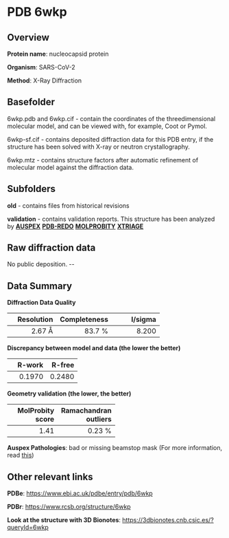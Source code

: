 # PDB 6wkp

## Overview

**Protein name**: nucleocapsid protein

**Organism**: SARS-CoV-2

**Method**: X-Ray Diffraction

## Basefolder

6wkp.pdb and 6wkp.cif - contain the coordinates of the threedimensional molecular model, and can be viewed with, for example, Coot or Pymol.

6wkp-sf.cif - contains deposited diffraction data for this PDB entry, if the structure has been solved with X-ray or neutron crystallography.

6wkp.mtz - contains structure factors after automatic refinement of molecular model against the diffraction data.

## Subfolders



**old** - contains files from historical revisions

**validation** - contains validation reports. This structure has been analyzed by [**AUSPEX**](https://github.com/thorn-lab/coronavirus_structural_task_force/tree/master/pdb/nucleocapsid_protein/SARS-CoV-2/6wkp/validation/auspex) [**PDB-REDO**](https://github.com/thorn-lab/coronavirus_structural_task_force/tree/master/pdb/nucleocapsid_protein/SARS-CoV-2/6wkp/validation/pdb-redo) [**MOLPROBITY**](https://github.com/thorn-lab/coronavirus_structural_task_force/tree/master/pdb/nucleocapsid_protein/SARS-CoV-2/6wkp/validation/molprobity) [**XTRIAGE**](https://github.com/thorn-lab/coronavirus_structural_task_force/blob/master/pdb/nucleocapsid_protein/SARS-CoV-2/6wkp/validation/Xtriage_output.log) 

## Raw diffraction data

No public deposition. --<br> 

## Data Summary
**Diffraction Data Quality**

|   | Resolution | Completeness| I/sigma |
|---|-------------:|----------------:|--------------:|
|   |2.67 Å|83.7  %|<img width=50/>8.200|

**Discrepancy between model and data (the lower the better)**

|   | **R-work**| **R-free**   
|---|-------------:|----------------:|           
||  0.1970|  0.2480|

**Geometry validation (the lower, the better)**

|   |**MolProbity<br>score**| **Ramachandran<br>outliers** 
|---|-------------:|----------------:|
||  1.41|  0.23 %|

**Auspex Pathologies**: bad or missing beamstop mask (For more information, read [this](https://github.com/thorn-lab/coronavirus_structural_task_force/blob/master/pdb/nucleocapsid_protein/SARS-CoV-2/6wkp/validation/auspex/6wkp_auspex_comments.txt))

 



## Other relevant links 
**PDBe**:  https://www.ebi.ac.uk/pdbe/entry/pdb/6wkp
 
**PDBr**: https://www.rcsb.org/structure/6wkp 

**Look at the structure with 3D Bionotes**: https://3dbionotes.cnb.csic.es/?queryId=6wkp

